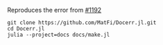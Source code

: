 Reproduces the error from [#1192](https://github.com/JuliaDocs/Documenter.jl/issues/1192)
```
git clone https://github.com/MatFi/Docerr.jl.git
cd Docerr.jl
julia --project=docs docs/make.jl     
```
